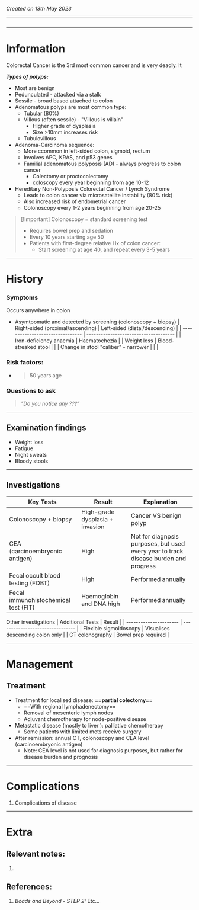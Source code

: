 *Created on 13th May 2023*

---
```toc
```
---

# Information
Colorectal Cancer is the 3rd most common cancer and is very deadly. It


***Types of polyps:***
- Most are benign
- Pedunculated - attacked via a stalk
- Sessile - broad based attached to colon
- Adenomatous polyps are most common type:
	- Tubular (80%)
	- Villous (often sessile) - "Villous is villain"
		- Higher grade of dysplasia
		- Size >10mm increases risk
	- Tubulovillous  
- Adenoma-Carcinoma sequence:
	- More ccommon in left-sided colon, sigmoid, rectum
	- Involves APC, KRAS, and p53 genes
	- Familial adenomatous polyposis (AD) - always progress to colon cancer
		- Colectomy or proctocolectomy 
		- coloscopy every year beginning from age 10-12
- Hereditary Non-Polyposis Colorectal Cancer / Lynch Syndrome
	- Leads to colon cancer via microsatellite instability (80% risk)
	- Also increased risk of endometrial cancer
	- Colonoscopy every 1-2 years beginning from age 20-25 


> [!Important] Colonoscopy = standard screening test
> - Requires bowel prep and sedation
> - Every 10 years starting age 50
> - Patients with first-degree relative Hx of colon cancer:
> 	- Start screening at age 40, and repeat every 3-5 years


--- 
# History
### Symptoms
 Occurs anywhere in colon
- Asymtpomatic and detected by screening (colonoscopy + biopsy)
| Right-sided (proximal/ascending) | Left-sided (distal/descending)        |
| -------------------------------- | ------------------------------------- |
| Iron-deficiency anaemia          | Haematochezia                         |
| Weight loss                      | Blood-streaked stool                  |
|                                  | Change in stool "caliber"  - narrower |                                 |                                       |

### Risk factors:
- >50 years age


### Questions to ask
>*"Do you notice any ???"*

---

## Examination findings
- Weight loss
- Fatigue
- Night sweats
- Bloody stools 

---

## Investigations
| Key Tests                            | Result                          | Explanation                                                                          |
| ------------------------------------ | ------------------------------- | ------------------------------------------------------------------------------------ |
|Colonoscopy + biopsy| High-grade dysplasia + invasion | Cancer VS benign polyp                                                               |
| CEA (carcinoembryonic antigen)                                  | High                            | Not for diagnpsis purposes, but used every year to track disease burden and progress |
| Fecal occult blood testing (FOBT)    | High                            | Performed annually                                                                   |
|Fecal immunohistochemical test (FIT)| Haemoglobin and DNA high        | Performed annually                                                                                     |

Other investigations
| Additional Tests       | Result                           |
| ---------------------- | -------------------------------- |
| Flexible sigmoidoscopy | Visualises descending colon only |
| CT colonography        | Bowel prep required              |

---

# Management
## Treatment
-  Treatment for localised disease: **==partial colectomy==**
	- ==With regional lymphadenectomy==
	- Removal of mesenteric lymph nodes
	- Adjuvant chemotherapy for node-positive disease
- Metastatic disease (mostly to liver ): palliative chemotherapy
	- Some patients with limited mets receive surgery
- After remission: annual CT, colonoscopy and CEA level (carcinoembryonic antigen)
	- Note: CEA level is not used for diagnosis purposes, but rather for disease burden and prognosis 
---

# Complications
1. Complications of disease

---

# Extra
## Relevant notes:
1. 
## References:
1. *Boads and Beyond - STEP 2:* Etc...